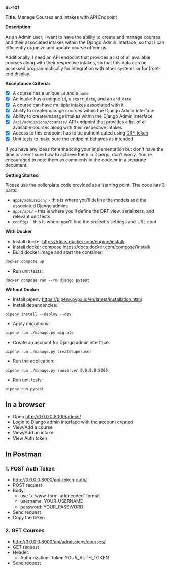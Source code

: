 **SL-101**

**Title:** Manage Courses and Intakes with API Endpoint

**Description:**

As an Admin user,
I want to have the ability to create and manage courses and their associated intakes within the Django Admin interface,
so that I can efficiently organize and update course offerings.

Additionally, I need an API endpoint that provides a list of all available courses along with their respective intakes,
so that this data can be accessed programmatically for integration with other systems or for front-end display.

**Acceptance Criteria:**

- [x] A course has a unique `id` and a `name`
- [x] An intake has a unique `id`, a `start_date`, and an `end_date`
- [x] A course can have multiple intakes associated with it
- [x] Ability to create/manage courses within the Django Admin interface
- [x] Ability to create/manage intakes within the Django Admin interface
- [x] `/api/admissions/courses/` API endpoint that provides a list of all available courses along with their respective intakes
- [x] Access to this endpoint has to be authenticated using [DRF token](https://www.django-rest-framework.org/api-guide/authentication/#tokenauthentication)
- [x] Unit tests to make sure the endpoint behaves as intended

If you have any ideas for enhancing your implementation but don't have the time or aren't sure how to achieve them in Django, don't worry.
You're encouraged to note them as comments in the code or in a separate document.

**Getting Started**

Please use the boilerplate code provided as a starting point. The code has 3 parts:

- `apps/admission/` - this is where you'll define the models and the associated Django admins
- `apps/api/` - this is where you'll define the DRF view, serializers, and relevant unit tests
- `config/` - this is where you'll find the project's settings and URL conf

**With Docker**

- Install docker https://docs.docker.com/engine/install/
- Install docker compose https://docs.docker.com/compose/install/
- Build docker image and start the container:

```shell
docker compose up
```

- Run unit tests:

```shell
docker compose run --rm django pytest
```

**Without Docker**

- Install pipenv https://pipenv.pypa.io/en/latest/installation.html
- Install dependencies:

```shell
pipenv install --deploy --dev
```

- Apply migrations:

```shell
pipenv run ./manage.py migrate
```

- Create an account for Django admin interface:

```shell
pipenv run ./manage.py createsuperuser
```

- Run the application:

```shell
pipenv run ./manage.py runserver 0.0.0.0:8000
```

- Run unit tests:

```shell
pipenv run pytest
```

## In a browser

- Open http://0.0.0.0:8000/admin/
- Login to Django admin interface with the account created
- View/Add a course
- View/Add an intake
- View Auth token

## In Postman

### 1. POST Auth Token

- http://0.0.0.0:8000/api-token-auth/
- POST request
- Body:
  - use 'x-www-form-urlencoded' format
  - username: YOUR_USERNAME
  - password: YOUR_PASSWORD
- Send request
- Copy the token

### 2. GET Courses

- http://0.0.0.0:8000/api/admissions/courses/
- GET request
- Header:
  - Authorization: Token YOUR_AUTH_TOKEN
- Send request
